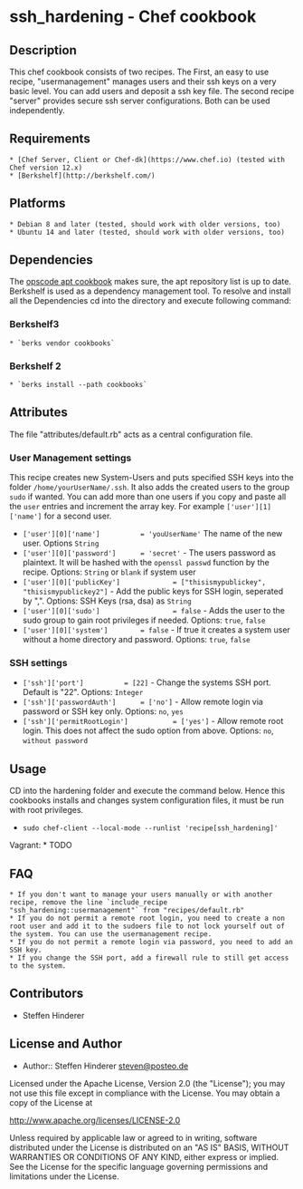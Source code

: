 # ssh_hardening - Chef cookbook

## Description
This chef cookbook consists of two recipes. The First, an easy to use recipe, "usermanagement" manages users and their ssh keys on a very basic level. You can add users and deposit a ssh key file.
The second recipe "server" provides secure ssh server configurations. Both can be used independently.

## Requirements
    * [Chef Server, Client or Chef-dk](https://www.chef.io) (tested with Chef version 12.x)
    * [Berkshelf](http://berkshelf.com/)

## Platforms 
    * Debian 8 and later (tested, should work with older versions, too)
    * Ubuntu 14 and later (tested, should work with older versions, too)

## Dependencies
The [opscode apt cookbook](https://github.com/opscode-cookbooks/apt) makes sure, the apt reposítory list is up to date. 
Berkshelf is used as a dependency management tool. To resolve and install all the Dependencies cd into the directory and execute following command:

### Berkshelf3
    * `berks vendor cookbooks`

### Berkshelf 2
    * `berks install --path cookbooks`    
    
## Attributes
The file "attributes/default.rb" acts as a central configuration file.

### User Management settings
This recipe creates new System-Users and puts specified SSH keys into the folder `/home/yourUserName/.ssh`. It also adds the created users to the group `sudo` if wanted. You can add more than one users if you copy and paste all the `user` entries and increment the array key. For example `['user'][1]['name']` for a second user.

* `['user'][0]['name'] 			= 'youUserName'`	The name of the new user. Options `String`
* `['user'][0]['password'] 		= 'secret'`	-	The users password as plaintext. It will be hashed with the `openssl passwd` function by the recipe. Options: `String` or `blank` if system user
* `['user'][0]['publicKey'] 	        = ["thisismypublickey", "thisismypublickey2"]`	-	Add the public keys for SSH login, seperated by ",". Options: SSH Keys (rsa, dsa) as `String`
* `['user'][0]['sudo']              	= false`	-	Adds the user to the sudo group to gain root privileges if needed. Options: `true`, `false`
* `['user'][0]['system'] 		= false`	-	If true it creates a system user without a home directory and password. Options: `true`, `false`

### SSH settings
* `['ssh']['port'] 			= [22]`	-	        Change the systems SSH port. Default is "22". Options: `Integer`
* `['ssh']['passwordAuth']		= ['no']`	-	Allow remote login via password or SSH key only. Options: `no`, `yes`
* `['ssh']['permitRootLogin']	        = ['yes']`	-	Allow remote root login. This does not affect the sudo option from above. Options: `no`, `without password`

## Usage
CD into the hardening folder and execute the command below. Hence this cookbooks installs and changes system configuration files, it must be run with root privileges.
  
  * `sudo chef-client --local-mode --runlist 'recipe[ssh_hardening]'`
  
Vagrant:
    * TODO


## FAQ
	* If you don't want to manage your users manually or with another recipe, remove the line `include_recipe "ssh_hardening::usermanagement"` from "recipes/default.rb"
	* If you do not permit a remote root login, you need to create a non root user and add it to the sudoers file to not lock yourself out of the system. You can use the usermanagement recipe.
	* If you do not permit a remote login via password, you need to add an SSH key.
	* If you change the SSH port, add a firewall rule to still get access to the system.


## Contributors
* Steffen Hinderer


## License and Author
 * Author:: Steffen Hinderer steven@posteo.de
 
Licensed under the Apache License, Version 2.0 (the "License"); you may not use this file except in compliance with the License. You may obtain a copy of the License at

http://www.apache.org/licenses/LICENSE-2.0

Unless required by applicable law or agreed to in writing, software distributed under the License is distributed on an "AS IS" BASIS, WITHOUT WARRANTIES OR CONDITIONS OF ANY KIND, either express or implied. See the License for the specific language governing permissions and limitations under the License.
